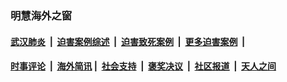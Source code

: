 
### 明慧海外之窗

####  [武汉肺炎](indexes/365.md?t=05050200) &nbsp;|&nbsp;  [迫害案例综述](indexes/328.md?t=05050200) &nbsp;|&nbsp; [迫害致死案例](indexes/277.md?t=05050200)  &nbsp;|&nbsp; [更多迫害案例](indexes/81.md?t=05050200)  &nbsp;|&nbsp; 
####  [时事评论](indexes/19.md?t=05050200) &nbsp;|&nbsp; [海外简讯](indexes/245.md?t=05050200)&nbsp;|&nbsp;  [社会支持](indexes/140.md?t=05050200) &nbsp;|&nbsp; [褒奖决议](indexes/282.md?t=05050200) &nbsp;|&nbsp; [社区报道](indexes/91.md?t=05050200)  &nbsp;|&nbsp; [天人之间](indexes/78.md?t=05050200) 


